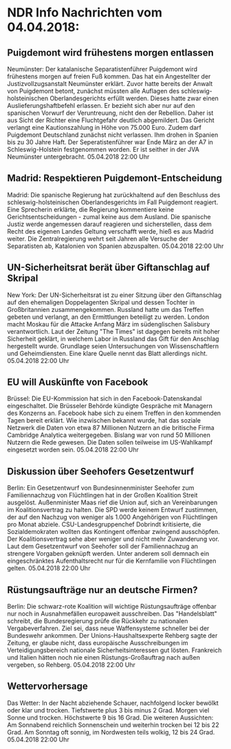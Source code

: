 # NDR Info Nachrichten vom 04.04.2018:


## Puigdemont wird frühestens morgen entlassen
Neumünster: Der katalanische Separatistenführer Puigdemont wird frühestens morgen auf freien Fuß kommen. Das hat ein Angestellter der Justizvollzugsanstalt Neumünster erklärt. Zuvor hatte bereits der Anwalt von Puigdemont betont, zunächst müssten alle Auflagen des schleswig-holsteinischen Oberlandesgerichts erfüllt werden. Dieses hatte zwar einen Auslieferungshaftbefehl erlassen. Er bezieht sich aber nur auf den spanischen Vorwurf der Veruntreuung, nicht den der Rebellion. Daher ist aus Sicht der Richter eine Fluchtgefahr deutlich abgemildert. Das Gericht verlangt eine Kautionszahlung in Höhe von 75.000 Euro. Zudem darf Puigdemont Deutschland zunächst nicht verlassen. Ihm drohen in Spanien bis zu 30 Jahre Haft. Der Seperatistenführer war Ende März an der A7 in Schleswig-Holstein festgenommen worden. Er ist seither in der JVA Neumünster untergebracht. 05.04.2018 22:00 Uhr 

## Madrid: Respektieren Puigdemont-Entscheidung
Madrid: Die spanische Regierung hat zurückhaltend auf den Beschluss des schleswig-holsteinischen Oberlandesgerichts im Fall Puigdemont reagiert. Eine Sprecherin erklärte, die Regierung kommentiere keine Gerichtsentscheidungen - zumal keine aus dem Ausland. Die spanische Justiz werde angemessen darauf reagieren und sicherstellen, dass dem Recht des eigenen Landes Geltung verschafft werde, hieß es aus Madrid weiter. Die Zentralregierung wehrt seit Jahren alle Versuche der Separatisten ab, Katalonien von Spanien abzuspalten. 05.04.2018 22:00 Uhr 

## UN-Sicherheitsrat berät über Giftanschlag auf Skripal
New York: Der UN-Sicherheitsrat ist zu einer Sitzung über den Giftanschlag auf den ehemaligen Doppelagenten Skripal und dessen Tochter in Großbritannien zusammengekommen. Russland hatte um das Treffen gebeten und verlangt, an den Ermittlungen beteiligt zu werden. London macht Moskau für die Attacke Anfang März im südenglischen Salisbury verantwortlich. Laut der Zeitung "The Times" ist dagegen bereits mit hoher Sicherheit geklärt, in welchem Labor in Russland das Gift für den Anschlag hergestellt wurde. Grundlage seien Untersuchungen von Wissenschaftlern und Geheimdiensten. Eine klare Quelle nennt das Blatt allerdings nicht. 05.04.2018 22:00 Uhr 

## EU will Auskünfte von Facebook
Brüssel: Die EU-Kommission hat sich in den Facebook-Datenskandal eingeschaltet. Die Brüsseler Behörde kündigte Gespräche mit Managern des Konzerns an. Facebook habe sich zu einem Treffen in den kommenden Tagen bereit erklärt. Wie inzwischen bekannt wurde, hat das soziale Netzwerk die Daten von etwa 87 Millionen Nutzern an die britische Firma Cambridge Analytica weitergegeben. Bislang war von rund 50 Millionen Nutzern die Rede gewesen. Die Daten sollen teilweise im US-Wahlkampf eingesetzt worden sein. 05.04.2018 22:00 Uhr 

## Diskussion über Seehofers Gesetzentwurf
Berlin: Ein Gesetzentwurf von Bundesinnenminister Seehofer zum Familiennachzug von Flüchtlingen hat in der Großen Koalition Streit ausgelöst. Außenminister Maas rief die Union auf, sich an Vereinbarungen im Koalitionsvertrag zu halten. Die SPD werde keinem Entwurf zustimmen, der auf den Nachzug von weniger als 1.000 Angehörigen von Flüchtlingen pro Monat abziele. CSU-Landesgruppenchef Dobrindt kritisierte, die Sozialdemokraten wollten das Kontingent offenbar zwingend ausschöpfen. Der Koalitionsvertrag sehe aber weniger und nicht mehr Zuwanderung vor. Laut dem Gesetzentwurf von Seehofer soll der Familiennachzug an strengere Vorgaben geknüpft werden. Unter anderem soll demnach ein eingeschränktes Aufenthaltsrecht nur für die Kernfamilie von Flüchtlingen gelten. 05.04.2018 22:00 Uhr 

## Rüstungsaufträge nur an deutsche Firmen?
Berlin: Die schwarz-rote Koalition will wichtige Rüstungsaufträge offenbar nur noch in Ausnahmefällen europaweit ausschreiben. Das "Handelsblatt" schreibt, die Bundesregierung prüfe die Rückkehr zu nationalen Vergabeverfahren. Ziel sei, dass neue Waffensysteme schneller bei der Bundeswehr ankommen. Der Unions-Haushaltsexperte Rehberg sagte der Zeitung, er glaube nicht, dass europäische Ausschreibungen im Verteidigungsbereich nationale Sicherheitsinteressen gut lösten. Frankreich und Italien hätten noch nie einen Rüstungs-Großauftrag nach außen vergeben, so Rehberg. 05.04.2018 22:00 Uhr 

## Wettervorhersage
Das Wetter: In der Nacht abziehende Schauer, nachfolgend locker bewölkt oder klar und trocken. Tiefstwerte plus 3 bis minus 2 Grad. Morgen viel Sonne und trocken. Höchstwerte 9 bis 16 Grad. Die weiteren Aussichten: Am Sonnabend reichlich Sonnenschein und weiterhin trocken bei 12 bis 22 Grad. Am Sonntag oft sonnig, im Nordwesten teils wolkig, 12 bis 24 Grad. 05.04.2018 22:00 Uhr 
